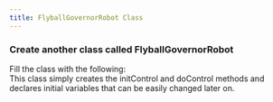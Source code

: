 ```yaml
---
title: FlyballGovernorRobot Class
---
```


### Create another class called FlyballGovernorRobot
   Fill the class with the following:  
   This class simply creates the initControl and doControl methods and declares initial variables that can be easily changed later on.

<pre><code data-url-index="0" data-snippet="multipleportions" data-portions='[["package","private final ExternalForcePoint constraint1A, constraint1B, constraint2A, constraint2B;"],["public ExternalForcePoint","return constraint2B;
   }"],["private YoDouble tau_rotation, q_cylinder_z, qd_cylinder_z;"]]' id="FlyballRobotTop"></code></pre>

<script id="snippetscript" src="https://cdn.rawgit.com/ihmcrobotics/ihmcrobotics.github.io/a6a5d7c6/snippetautomation/codesnippets.js" sources=Array.of("https://rawgit.com/ihmcrobotics/ihmc-open-robotics-software/develop/example-simulations/src/main/java/us/ihmc/exampleSimulations/flyballGovernor/FlyballGovernorRobot.java")></script>
